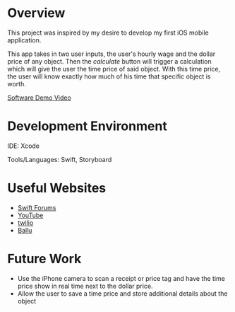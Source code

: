 # Overview

This project was inspired by my desire to develop my first iOS mobile application. 

This app takes in two user inputs, the user's hourly wage and the dollar price of any object. Then the _calculate_ button will trigger a calculation which will give the user the time price of said object. With this time price, the user will know exactly how much of his time that specific object is worth. 

[Software Demo Video](https://www.youtube.com/watch?v=aG5Vsnc4Jxs)

# Development Environment

IDE: Xcode

Tools/Languages: Swift, Storyboard

# Useful Websites

* [Swift Forums](https://forums.swift.org)
* [YouTube](https://www.youtube.com)
* [twilio](https://www.twilio.com/blog)
* [Ballu](https://agrawalsuneet.github.io)

# Future Work

* Use the iPhone camera to scan a receipt or price tag and have the time price show in real time next to the dollar price.
* Allow the user to save a time price and store additional details about the object

